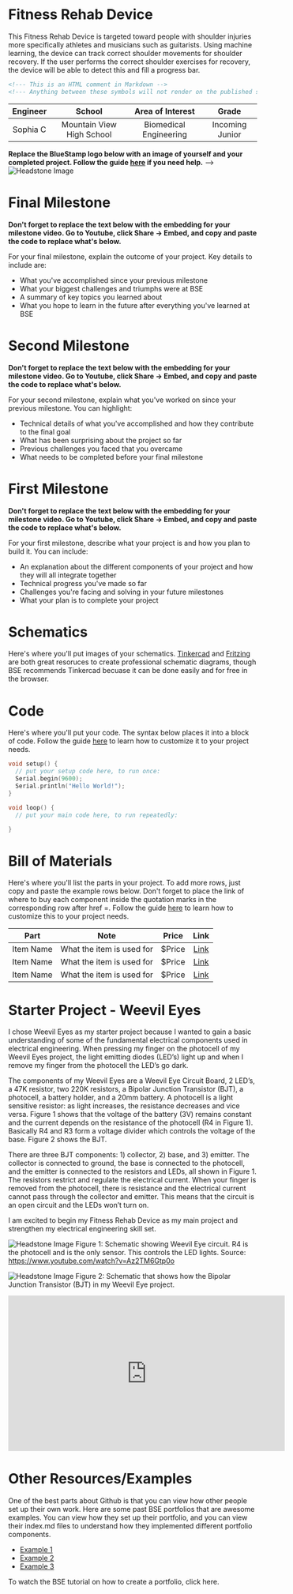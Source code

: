 # Fitness Rehab Device

This Fitness Rehab Device is targeted toward people with shoulder injuries more specifically athletes and musicians such as guitarists. Using machine learning, the device can track correct shoulder movements for shoulder recovery. If the user performs the correct shoulder exercises for recovery, the device will be able to detect this and fill a progress bar.

<!---Replace this text with a brief description (2-3 sentences) of your project. This description should draw the reader in and make them interested in what you've built. You can include what the biggest challenges, takeaways, and triumphs from completing the project were. As you complete your portfolio, remember your audience is less familiar than you are with all that your project entails! 

You should comment out all portions of your portfolio that you have not completed yet, as well as any instructions: -->
```HTML 
<!--- This is an HTML comment in Markdown -->
<!--- Anything between these symbols will not render on the published site -->
```


| **Engineer** | **School** | **Area of Interest** | **Grade** |
|:--:|:--:|:--:|:--:|
| Sophia C | Mountain View High School | Biomedical Engineering | Incoming Junior


**Replace the BlueStamp logo below with an image of yourself and your completed project. Follow the guide [here](https://tomcam.github.io/least-github-pages/adding-images-github-pages-site.html) if you need help.**
-->
![Headstone Image](logo.svg)
  
# Final Milestone

**Don't forget to replace the text below with the embedding for your milestone video. Go to Youtube, click Share -> Embed, and copy and paste the code to replace what's below.**

<!---
<iframe width="560" height="315" src="https://www.youtube.com/embed/F7M7imOVGug" title="YouTube video player" frameborder="0" allow="accelerometer; autoplay; clipboard-write; encrypted-media; gyroscope; picture-in-picture; web-share" allowfullscreen></iframe> 
-->

For your final milestone, explain the outcome of your project. Key details to include are:
- What you've accomplished since your previous milestone
- What your biggest challenges and triumphs were at BSE
- A summary of key topics you learned about
- What you hope to learn in the future after everything you've learned at BSE



# Second Milestone

**Don't forget to replace the text below with the embedding for your milestone video. Go to Youtube, click Share -> Embed, and copy and paste the code to replace what's below.**

<!---
<iframe width="560" height="315" src="https://www.youtube.com/embed/y3VAmNlER5Y" title="YouTube video player" frameborder="0" allow="accelerometer; autoplay; clipboard-write; encrypted-media; gyroscope; picture-in-picture; web-share" allowfullscreen></iframe>
-->

For your second milestone, explain what you've worked on since your previous milestone. You can highlight:
- Technical details of what you've accomplished and how they contribute to the final goal
- What has been surprising about the project so far
- Previous challenges you faced that you overcame
- What needs to be completed before your final milestone 

# First Milestone

**Don't forget to replace the text below with the embedding for your milestone video. Go to Youtube, click Share -> Embed, and copy and paste the code to replace what's below.**


<!---
<iframe width="560" height="315" src="https://www.youtube.com/embed/CaCazFBhYKs" title="YouTube video player" frameborder="0" allow="accelerometer; autoplay; clipboard-write; encrypted-media; gyroscope; picture-in-picture; web-share" allowfullscreen></iframe>
-->

For your first milestone, describe what your project is and how you plan to build it. You can include:
- An explanation about the different components of your project and how they will all integrate together
- Technical progress you've made so far
- Challenges you're facing and solving in your future milestones
- What your plan is to complete your project

# Schematics 
Here's where you'll put images of your schematics. [Tinkercad](https://www.tinkercad.com/blog/official-guide-to-tinkercad-circuits) and [Fritzing](https://fritzing.org/learning/) are both great resoruces to create professional schematic diagrams, though BSE recommends Tinkercad becuase it can be done easily and for free in the browser. 

# Code
Here's where you'll put your code. The syntax below places it into a block of code. Follow the guide [here]([url](https://www.markdownguide.org/extended-syntax/)) to learn how to customize it to your project needs. 

```c++
void setup() {
  // put your setup code here, to run once:
  Serial.begin(9600);
  Serial.println("Hello World!");
}

void loop() {
  // put your main code here, to run repeatedly:

}
```

# Bill of Materials
Here's where you'll list the parts in your project. To add more rows, just copy and paste the example rows below.
Don't forget to place the link of where to buy each component inside the quotation marks in the corresponding row after href =. Follow the guide [here]([url](https://www.markdownguide.org/extended-syntax/)) to learn how to customize this to your project needs. 

| **Part** | **Note** | **Price** | **Link** |
|:--:|:--:|:--:|:--:|
| Item Name | What the item is used for | $Price | <a href="https://www.amazon.com/Arduino-A000066-ARDUINO-UNO-R3/dp/B008GRTSV6/"> Link </a> |
| Item Name | What the item is used for | $Price | <a href="https://www.amazon.com/Arduino-A000066-ARDUINO-UNO-R3/dp/B008GRTSV6/"> Link </a> |
| Item Name | What the item is used for | $Price | <a href="https://www.amazon.com/Arduino-A000066-ARDUINO-UNO-R3/dp/B008GRTSV6/"> Link </a> |

# Starter Project - Weevil Eyes
  I chose Weevil Eyes as my starter project because I wanted to gain a basic understanding of some of the fundamental electrical components used in electrical engineering. When pressing my finger on the photocell of my Weevil Eyes project, the light emitting diodes (LED’s) light up and when I remove my finger from the photocell the LED’s go dark. 
  
  The components of my Weevil Eyes are a Weevil Eye Circuit Board, 2 LED’s, a 47K resistor, two 220K resistors, a Bipolar Junction Transistor (BJT), a photocell, a battery holder, and a 20mm battery. A photocell is a light sensitive resistor: as light increases, the resistance decreases and vice versa. Figure 1 shows that the voltage of the battery (3V) remains constant and the current depends on the resistance of the photocell (R4 in Figure 1). Basically R4 and R3 form a voltage divider which controls the voltage of the base. Figure 2 shows the BJT.
  
  There are three BJT components: 1) collector, 2) base, and 3) emitter. The collector is connected to ground, the base is connected to the photocell, and the emitter is connected to the resistors and LEDs, all shown in Figure 1. The resistors restrict and regulate the electrical current. When your finger is removed from the photocell, there is resistance and the electrical current cannot pass through the collector and emitter. This means that the circuit is an open circuit and the LEDs won’t turn on.
 
  I am excited to begin my Fitness Rehab Device as my main project and strengthen my electrical engineering skill set.

![Headstone Image](Figure1_WeevilEyes.png)
Figure 1: Schematic showing Weevil Eye circuit. R4 is the photocell and is the only sensor. This controls the LED lights.
Source: https://www.youtube.com/watch?v=Az2TM6Gtp0o

![Headstone Image](Figure2_WeevilEyes.png)
Figure 2: Schematic that shows how the Bipolar Junction Transistor (BJT) in my Weevil Eye project.

<iframe width="560" height="315" src="https://www.youtube.com/embed/GFcvl3yDpks?si=2sdZIt-8Nk4kHONy" title="YouTube video player" frameborder="0" allow="accelerometer; autoplay; clipboard-write; encrypted-media; gyroscope; picture-in-picture; web-share" referrerpolicy="strict-origin-when-cross-origin" allowfullscreen></iframe>

# Other Resources/Examples
One of the best parts about Github is that you can view how other people set up their own work. Here are some past BSE portfolios that are awesome examples. You can view how they set up their portfolio, and you can view their index.md files to understand how they implemented different portfolio components.
- [Example 1](https://trashytuber.github.io/YimingJiaBlueStamp/)
- [Example 2](https://sviatil0.github.io/Sviatoslav_BSE/)
- [Example 3](https://arneshkumar.github.io/arneshbluestamp/)

To watch the BSE tutorial on how to create a portfolio, click here.
